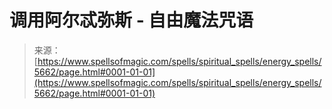 <!--yml

category: 未分类

date: 2024-06-12 18:40:01

-->

# 调用阿尔忒弥斯 - 自由魔法咒语

> 来源：[https://www.spellsofmagic.com/spells/spiritual_spells/energy_spells/5662/page.html#0001-01-01](https://www.spellsofmagic.com/spells/spiritual_spells/energy_spells/5662/page.html#0001-01-01)
